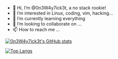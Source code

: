 - 👋 Hi, I’m @0n3W4y7ick3t, a no stack rookie!
- 👀 I’m interested in Linux, coding, vim, hacking...
- 🌱 I’m currently learning everything
- 💞️ I’m looking to collaborate on ...
- 📫 How to reach me ...


[![0n3W4y7ick3t's GitHub stats](https://github-readme-stats.vercel.app/api?username=0n3W4y7ick3t&show_icons=true&theme=algolia&hide_title=false)
](https://github.com/anuraghazra/github-readme-stats)

[![Top Langs](https://github-readme-stats.vercel.app/api/top-langs/?username=0n3W4y7ick3t&layout=compact&langs_count=15)](https://github.com/anuraghazra/github-readme-stats)
